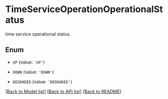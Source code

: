 # TimeServiceOperationOperationalStatus

time service operational status

## Enum

* `UP` (value: `'UP'`)

* `DOWN` (value: `'DOWN'`)

* `DEGRADED` (value: `'DEGRADED'`)

[[Back to Model list]](../README.md#documentation-for-models) [[Back to API list]](../README.md#documentation-for-api-endpoints) [[Back to README]](../README.md)


